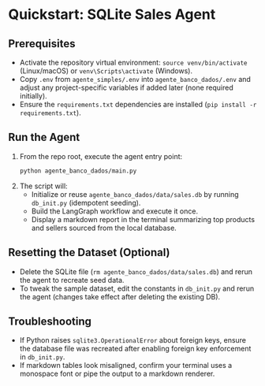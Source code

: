 # Quickstart: SQLite Sales Agent

## Prerequisites
- Activate the repository virtual environment: `source venv/bin/activate` (Linux/macOS) or `venv\Scripts\activate` (Windows).
- Copy `.env` from `agente_simples/.env` into `agente_banco_dados/.env` and adjust any project-specific variables if added later (none required initially).
- Ensure the `requirements.txt` dependencies are installed (`pip install -r requirements.txt`).

## Run the Agent
1. From the repo root, execute the agent entry point:
   ```bash
   python agente_banco_dados/main.py
   ```
2. The script will:
   - Initialize or reuse `agente_banco_dados/data/sales.db` by running `db_init.py` (idempotent seeding).
   - Build the LangGraph workflow and execute it once.
   - Display a markdown report in the terminal summarizing top products and sellers sourced from the local database.

## Resetting the Dataset (Optional)
- Delete the SQLite file (`rm agente_banco_dados/data/sales.db`) and rerun the agent to recreate seed data.
- To tweak the sample dataset, edit the constants in `db_init.py` and rerun the agent (changes take effect after deleting the existing DB).

## Troubleshooting
- If Python raises `sqlite3.OperationalError` about foreign keys, ensure the database file was recreated after enabling foreign key enforcement in `db_init.py`.
- If markdown tables look misaligned, confirm your terminal uses a monospace font or pipe the output to a markdown renderer.
